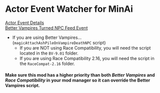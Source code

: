 # Actor Event Watcher for MinAi
[Actor Event Details](vrelk_ActorWatcherEffectScript.md)\
[Better Vampires Turned NPC Feed Event](magicAttachAshPileOnVampireDeathNPC.md)

 - If you are using Better Vampires... (`magicAttachAshPileOnVampireDeathNPC` script)
	 - If you are NOT using Race Compatibility, you will need the script located in the `BV-9.01` folder.
	 - If you are using Race Compatibility 2.16, you will need the script in the `RaceCompat-2.16` folder.

#### Make sure this mod has a higher priority than both *Better Vampires* and *Race Compatibility* in your mod manager so it can override the Better Vampires script.
